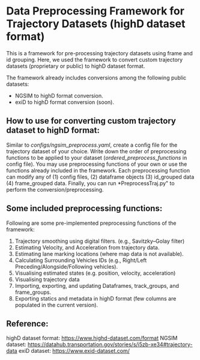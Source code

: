 # Data Preprocessing Framework for Trajectory Datasets (highD dataset format)
This is a framework for pre-processing trajectory datasets using frame and id grouping. Here, we used the framework to convert custom trajectory datasets (proprietary or public) to highD dataset format.

The framework already includes conversions among the following public datasets:

- NGSIM to highD format conversion.
- exiD to highD format conversion (soon).

## How to use for converting custom trajectory dataset to highD format:
Similar to *configs/ngsim_preprocess.yaml*, create a config file for the trajectory dataset of your choice. Write down the order of preprocessing functions to be applied to your dataset (*ordered_preprocess_functions* in config file). You may use preprocessing functions of your own or use the functions already included in the framework. Each preprocessing function can modify any of (1) config files, (2) dataframe objects (3) id_grouped data (4) frame_grouped data. Finally, you can run *PreprocessTraj.py" to perform the conversion/preprocessing.

## Some included preprocessing functions:
Following are some pre-implemented preprocessing functions of the framework:

1. Trajectory smoothing using digital filters. (e.g., Savitzky–Golay filter)
2. Estimating Velocity, and Acceleration from trajectory data.
3. Estimating lane marking locations (where map data is not available).
4. Calculating Surrounding Vehicles IDs (e.g., Right/Left Preceding/Alongside/Following vehicles).
5. Visualising estimated states (e.g. position, velocity, acceleration)
6. Visualising trajectory data
7. Importing, exporting, and updating Dataframes, track_groups, and frame_groups.
8. Exporting statics and metadata in highD format (few columns are populated in the current version).

## Reference:
highD dataset format: https://www.highd-dataset.com/format
NGSIM dataset: https://datahub.transportation.gov/stories/s/i5zb-xe34#trajectory-data
exiD dataset: https://www.exid-dataset.com/
